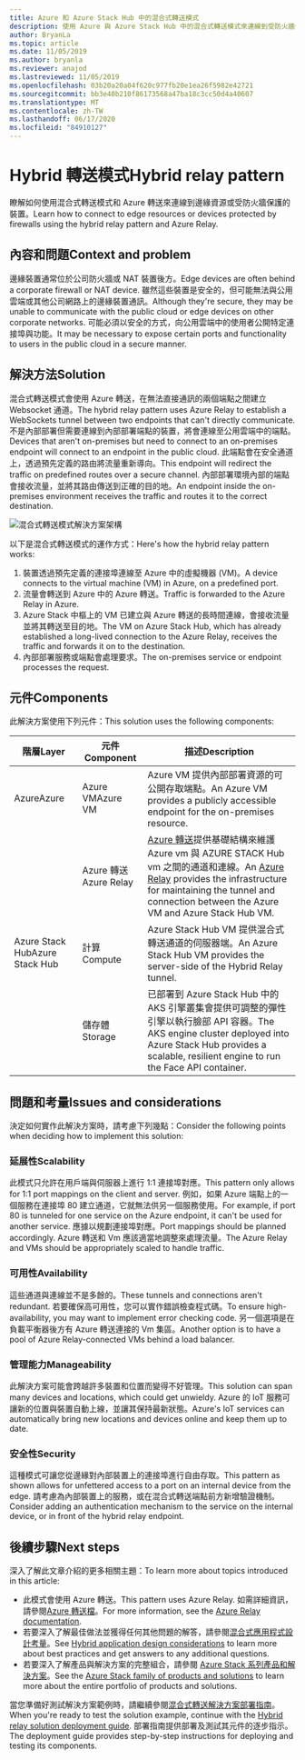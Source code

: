 ```yaml
---
title: Azure 和 Azure Stack Hub 中的混合式轉送模式
description: 使用 Azure 與 Azure Stack Hub 中的混合式轉送模式來連線到受防火牆保護的邊緣資源。
author: BryanLa
ms.topic: article
ms.date: 11/05/2019
ms.author: bryanla
ms.reviewer: anajod
ms.lastreviewed: 11/05/2019
ms.openlocfilehash: 03b20a20a04f620c977fb20e1ea26f5982e42721
ms.sourcegitcommit: bb3e40b210f86173568a47ba18c3cc50d4a40607
ms.translationtype: MT
ms.contentlocale: zh-TW
ms.lasthandoff: 06/17/2020
ms.locfileid: "84910127"
---
```

# <a name="hybrid-relay-pattern"></a><span data-ttu-id="53cd0-103">Hybrid 轉送模式</span><span class="sxs-lookup"><span data-stu-id="53cd0-103">Hybrid relay pattern</span></span>

<span data-ttu-id="53cd0-104">瞭解如何使用混合式轉送模式和 Azure 轉送來連線到邊緣資源或受防火牆保護的裝置。</span><span class="sxs-lookup"><span data-stu-id="53cd0-104">Learn how to connect to edge resources or devices protected by firewalls using the hybrid relay pattern and Azure Relay.</span></span>

## <a name="context-and-problem"></a><span data-ttu-id="53cd0-105">內容和問題</span><span class="sxs-lookup"><span data-stu-id="53cd0-105">Context and problem</span></span>

<span data-ttu-id="53cd0-106">邊緣裝置通常位於公司防火牆或 NAT 裝置後方。</span><span class="sxs-lookup"><span data-stu-id="53cd0-106">Edge devices are often behind a corporate firewall or NAT device.</span></span> <span data-ttu-id="53cd0-107">雖然這些裝置是安全的，但可能無法與公用雲端或其他公司網路上的邊緣裝置通訊。</span><span class="sxs-lookup"><span data-stu-id="53cd0-107">Although they're secure, they may be unable to communicate with the public cloud or edge devices on other corporate networks.</span></span> <span data-ttu-id="53cd0-108">可能必須以安全的方式，向公用雲端中的使用者公開特定連接埠與功能。</span><span class="sxs-lookup"><span data-stu-id="53cd0-108">It may be necessary to expose certain ports and functionality to users in the public cloud in a secure manner.</span></span>

## <a name="solution"></a><span data-ttu-id="53cd0-109">解決方法</span><span class="sxs-lookup"><span data-stu-id="53cd0-109">Solution</span></span>

<span data-ttu-id="53cd0-110">混合式轉送模式會使用 Azure 轉送，在無法直接通訊的兩個端點之間建立 Websocket 通道。</span><span class="sxs-lookup"><span data-stu-id="53cd0-110">The hybrid relay pattern uses Azure Relay to establish a WebSockets tunnel between two endpoints that can't directly communicate.</span></span> <span data-ttu-id="53cd0-111">不是內部部署但需要連線到內部部署端點的裝置，將會連線至公用雲端中的端點。</span><span class="sxs-lookup"><span data-stu-id="53cd0-111">Devices that aren't on-premises but need to connect to an on-premises endpoint will connect to an endpoint in the public cloud.</span></span> <span data-ttu-id="53cd0-112">此端點會在安全通道上，透過預先定義的路由將流量重新導向。</span><span class="sxs-lookup"><span data-stu-id="53cd0-112">This endpoint will redirect the traffic on predefined routes over a secure channel.</span></span> <span data-ttu-id="53cd0-113">內部部署環境內部的端點會接收流量，並將其路由傳送到正確的目的地。</span><span class="sxs-lookup"><span data-stu-id="53cd0-113">An endpoint inside the on-premises environment receives the traffic and routes it to the correct destination.</span></span>

![混合式轉送模式解決方案架構](media/pattern-hybrid-relay/solution-architecture.png)

<span data-ttu-id="53cd0-115">以下是混合式轉送模式的運作方式：</span><span class="sxs-lookup"><span data-stu-id="53cd0-115">Here's how the hybrid relay pattern works:</span></span>

1. <span data-ttu-id="53cd0-116">裝置透過預先定義的連接埠連線至 Azure 中的虛擬機器 (VM)。</span><span class="sxs-lookup"><span data-stu-id="53cd0-116">A device connects to the virtual machine (VM) in Azure, on a predefined port.</span></span>
2. <span data-ttu-id="53cd0-117">流量會轉送到 Azure 中的 Azure 轉送。</span><span class="sxs-lookup"><span data-stu-id="53cd0-117">Traffic is forwarded to the Azure Relay in Azure.</span></span>
3. <span data-ttu-id="53cd0-118">Azure Stack 中樞上的 VM 已建立與 Azure 轉送的長時間連線，會接收流量並將其轉送至目的地。</span><span class="sxs-lookup"><span data-stu-id="53cd0-118">The VM on Azure Stack Hub, which has already established a long-lived connection to the Azure Relay, receives the traffic and forwards it on to the destination.</span></span>
4. <span data-ttu-id="53cd0-119">內部部署服務或端點會處理要求。</span><span class="sxs-lookup"><span data-stu-id="53cd0-119">The on-premises service or endpoint processes the request.</span></span>

## <a name="components"></a><span data-ttu-id="53cd0-120">元件</span><span class="sxs-lookup"><span data-stu-id="53cd0-120">Components</span></span>

<span data-ttu-id="53cd0-121">此解決方案使用下列元件：</span><span class="sxs-lookup"><span data-stu-id="53cd0-121">This solution uses the following components:</span></span>

| <span data-ttu-id="53cd0-122">階層</span><span class="sxs-lookup"><span data-stu-id="53cd0-122">Layer</span></span> | <span data-ttu-id="53cd0-123">元件</span><span class="sxs-lookup"><span data-stu-id="53cd0-123">Component</span></span> | <span data-ttu-id="53cd0-124">描述</span><span class="sxs-lookup"><span data-stu-id="53cd0-124">Description</span></span> |
|----------|-----------|-------------|
| <span data-ttu-id="53cd0-125">Azure</span><span class="sxs-lookup"><span data-stu-id="53cd0-125">Azure</span></span> | <span data-ttu-id="53cd0-126">Azure VM</span><span class="sxs-lookup"><span data-stu-id="53cd0-126">Azure VM</span></span> | <span data-ttu-id="53cd0-127">Azure VM 提供內部部署資源的可公開存取端點。</span><span class="sxs-lookup"><span data-stu-id="53cd0-127">An Azure VM provides a publicly accessible endpoint for the on-premises resource.</span></span> |
| | <span data-ttu-id="53cd0-128">Azure 轉送</span><span class="sxs-lookup"><span data-stu-id="53cd0-128">Azure Relay</span></span> | <span data-ttu-id="53cd0-129">[Azure 轉送](/azure/azure-relay/)提供基礎結構來維護 Azure vm 與 AZURE STACK Hub vm 之間的通道和連線。</span><span class="sxs-lookup"><span data-stu-id="53cd0-129">An [Azure Relay](/azure/azure-relay/) provides the infrastructure for maintaining the tunnel and connection between the Azure VM and Azure Stack Hub VM.</span></span>|
| <span data-ttu-id="53cd0-130">Azure Stack Hub</span><span class="sxs-lookup"><span data-stu-id="53cd0-130">Azure Stack Hub</span></span> | <span data-ttu-id="53cd0-131">計算</span><span class="sxs-lookup"><span data-stu-id="53cd0-131">Compute</span></span> | <span data-ttu-id="53cd0-132">Azure Stack Hub VM 提供混合式轉送通道的伺服器端。</span><span class="sxs-lookup"><span data-stu-id="53cd0-132">An Azure Stack Hub VM provides the server-side of the Hybrid Relay tunnel.</span></span> |
| | <span data-ttu-id="53cd0-133">儲存體</span><span class="sxs-lookup"><span data-stu-id="53cd0-133">Storage</span></span> | <span data-ttu-id="53cd0-134">已部署到 Azure Stack Hub 中的 AKS 引擎叢集會提供可調整的彈性引擎以執行臉部 API 容器。</span><span class="sxs-lookup"><span data-stu-id="53cd0-134">The AKS engine cluster deployed into Azure Stack Hub provides a scalable, resilient engine to run the Face API container.</span></span>|

## <a name="issues-and-considerations"></a><span data-ttu-id="53cd0-135">問題和考量</span><span class="sxs-lookup"><span data-stu-id="53cd0-135">Issues and considerations</span></span>

<span data-ttu-id="53cd0-136">決定如何實作此解決方案時，請考慮下列幾點：</span><span class="sxs-lookup"><span data-stu-id="53cd0-136">Consider the following points when deciding how to implement this solution:</span></span>

### <a name="scalability"></a><span data-ttu-id="53cd0-137">延展性</span><span class="sxs-lookup"><span data-stu-id="53cd0-137">Scalability</span></span>

<span data-ttu-id="53cd0-138">此模式只允許在用戶端與伺服器上進行 1:1 連接埠對應。</span><span class="sxs-lookup"><span data-stu-id="53cd0-138">This pattern only allows for 1:1 port mappings on the client and server.</span></span> <span data-ttu-id="53cd0-139">例如，如果 Azure 端點上的一個服務在連接埠 80 建立通道，它就無法供另一個服務使用。</span><span class="sxs-lookup"><span data-stu-id="53cd0-139">For example, if port 80 is tunneled for one service on the Azure endpoint, it can't be used for another service.</span></span> <span data-ttu-id="53cd0-140">應據以規劃連接埠對應。</span><span class="sxs-lookup"><span data-stu-id="53cd0-140">Port mappings should be planned accordingly.</span></span> <span data-ttu-id="53cd0-141">Azure 轉送和 Vm 應該適當地調整來處理流量。</span><span class="sxs-lookup"><span data-stu-id="53cd0-141">The Azure Relay and VMs should be appropriately scaled to handle traffic.</span></span>

### <a name="availability"></a><span data-ttu-id="53cd0-142">可用性</span><span class="sxs-lookup"><span data-stu-id="53cd0-142">Availability</span></span>

<span data-ttu-id="53cd0-143">這些通道與連線並不是多餘的。</span><span class="sxs-lookup"><span data-stu-id="53cd0-143">These tunnels and connections aren't redundant.</span></span> <span data-ttu-id="53cd0-144">若要確保高可用性，您可以實作錯誤檢查程式碼。</span><span class="sxs-lookup"><span data-stu-id="53cd0-144">To ensure high-availability, you may want to implement error checking code.</span></span> <span data-ttu-id="53cd0-145">另一個選項是在負載平衡器後方有 Azure 轉送連接的 Vm 集區。</span><span class="sxs-lookup"><span data-stu-id="53cd0-145">Another option is to have a pool of Azure Relay-connected VMs behind a load balancer.</span></span>

### <a name="manageability"></a><span data-ttu-id="53cd0-146">管理能力</span><span class="sxs-lookup"><span data-stu-id="53cd0-146">Manageability</span></span>

<span data-ttu-id="53cd0-147">此解決方案可能會跨越許多裝置和位置而變得不好管理。</span><span class="sxs-lookup"><span data-stu-id="53cd0-147">This solution can span many devices and locations, which could get unwieldy.</span></span> <span data-ttu-id="53cd0-148">Azure 的 IoT 服務可讓新的位置與裝置自動上線，並讓其保持最新狀態。</span><span class="sxs-lookup"><span data-stu-id="53cd0-148">Azure's IoT services can automatically bring new locations and devices online and keep them up to date.</span></span>

### <a name="security"></a><span data-ttu-id="53cd0-149">安全性</span><span class="sxs-lookup"><span data-stu-id="53cd0-149">Security</span></span>

<span data-ttu-id="53cd0-150">這種模式可讓您從邊緣對內部裝置上的連接埠進行自由存取。</span><span class="sxs-lookup"><span data-stu-id="53cd0-150">This pattern as shown allows for unfettered access to a port on an internal device from the edge.</span></span> <span data-ttu-id="53cd0-151">請考慮為內部裝置上的服務，或在混合式轉送端點前方新增驗證機制。</span><span class="sxs-lookup"><span data-stu-id="53cd0-151">Consider adding an authentication mechanism to the service on the internal device, or in front of the hybrid relay endpoint.</span></span>

## <a name="next-steps"></a><span data-ttu-id="53cd0-152">後續步驟</span><span class="sxs-lookup"><span data-stu-id="53cd0-152">Next steps</span></span>

<span data-ttu-id="53cd0-153">深入了解此文章介紹的更多相關主題：</span><span class="sxs-lookup"><span data-stu-id="53cd0-153">To learn more about topics introduced in this article:</span></span>

- <span data-ttu-id="53cd0-154">此模式會使用 Azure 轉送。</span><span class="sxs-lookup"><span data-stu-id="53cd0-154">This pattern uses Azure Relay.</span></span> <span data-ttu-id="53cd0-155">如需詳細資訊，請參閱[Azure 轉送檔](/azure/azure-relay/)。</span><span class="sxs-lookup"><span data-stu-id="53cd0-155">For more information, see the [Azure Relay documentation](/azure/azure-relay/).</span></span>
- <span data-ttu-id="53cd0-156">若要深入了解最佳做法並獲得任何其他問題的解答，請參閱[混合式應用程式設計考量](overview-app-design-considerations.md)。</span><span class="sxs-lookup"><span data-stu-id="53cd0-156">See [Hybrid application design considerations](overview-app-design-considerations.md) to learn more about best practices and get answers to any additional questions.</span></span>
- <span data-ttu-id="53cd0-157">若要深入了解產品與解決方案的完整組合，請參閱 [Azure Stack 系列產品和解決方案](/azure-stack)。</span><span class="sxs-lookup"><span data-stu-id="53cd0-157">See the [Azure Stack family of products and solutions](/azure-stack) to learn more about the entire portfolio of products and solutions.</span></span>

<span data-ttu-id="53cd0-158">當您準備好測試解決方案範例時，請繼續參閱[混合式轉送解決方案部署指南](https://aka.ms/hybridrelaydeployment)。</span><span class="sxs-lookup"><span data-stu-id="53cd0-158">When you're ready to test the solution example, continue with the [Hybrid relay solution deployment guide](https://aka.ms/hybridrelaydeployment).</span></span> <span data-ttu-id="53cd0-159">部署指南提供部署及測試其元件的逐步指示。</span><span class="sxs-lookup"><span data-stu-id="53cd0-159">The deployment guide provides step-by-step instructions for deploying and testing its components.</span></span>